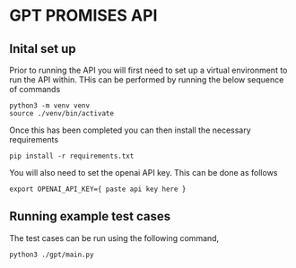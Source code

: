 # GPT PROMISES API

## Inital set up

Prior to running the API you will first need to set up a virtual environment to run the API within. THis can be performed by running the below sequence of commands

	python3 -m venv venv
	source ./venv/bin/activate

Once this has been completed you can then install the necessary requirements

	pip install -r requirements.txt

You will also need to set the openai API key. This can be done as follows

	export OPENAI_API_KEY={ paste api key here }

## Running example test cases

The test cases can be run using the following command,

	python3 ./gpt/main.py
